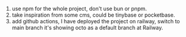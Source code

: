 1. use npm for the whole project, don't use bun or pnpm.
2. take inspiration from some cms, could be tinybase or pocketbase.
3. add github actions, I have deployed the project on railway, switch to main branch it's showing octo as a default branch at Railway.